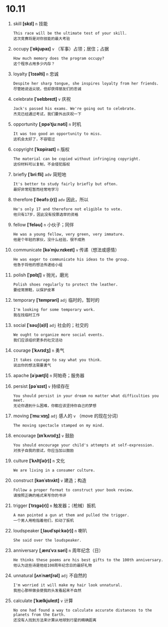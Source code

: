 # 10.11



1. skill **[skɪl]** `n` 技能
    ```
    This race will be the ultimate test of your skill.
    这次竞赛将是对你技能的最大考验
    ```

2. occupy **[ˈɒkjupaɪ]** `v` （军事）占领；居住；占据
    ```
    How much memory does the program occupy?
    这个程序占用多少内存？
    ```

3. loyalty **[ˈlɔɪəlti]** `n` 忠诚
    ```
    Despite her sharp tongue, she inspires loyalty from her friends.
    尽管她说话尖锐，但却获得朋友们的忠诚
    ```

4. celebrate **[ˈselɪbreɪt]** `v` 庆祝
    ```
    Jack's passed his exams. We're going out to celebrate.
    杰克已经通过考试，我们要外出庆祝一下
    ```

5. opportunity **[ˌɒpəˈtjuːnəti]** `n` 时机
    ```
    It was too good an opportunity to miss.
    这机会太好了，不容错过
    ```

6. copyright **[ˈkɒpiraɪt]** `n` 版权
    ```
    The material can be copied without infringing copyright.
    这份材料可以复制，不会侵犯版权
    ```

7. briefly **[ˈbriːfli]** `adv` 简短地
    ```
    It's better to study fairly briefly but often.
    最好非常短暂而经常地学习
    ```

8. therefore **[ˈðeəfɔː(r)]** `adv` 因此，所以
    ```
    He's only 17 and therefore not eligible to vote.
    他只有17岁，因此没有投票选举的资格
    ```

9. fellow **[ˈfeləʊ]** `n` 小伙子；同伴
    ```
    He was a young fellow, very green, very immature.
    他是个年轻的家伙，没什么经验，很不成熟
    ```

10. communicate **[kəˈmjuːnɪkeɪt]** `v` 传递（想法或感情）
    ```
    He was eager to communicate his ideas to the group.
    他急于将他的想法传递给小组
    ```

11. polish **[ˈpɒlɪʃ]** `v` 抛光，磨光
    ```
    Polish shoes regularly to protect the leather.
    要经常擦鞋，以保护皮革
    ```

12. temporary **[ˈtemprəri]** `adj` 临时的，暂时的
    ```
    I'm looking for some temporary work.
    我在找临时工作
    ```

13. social **[ˈsəʊʃ(ə)l]** `adj` 社会的；社交的
    ```
    We ought to organize more social events.
    我们应该组织更多的社交活动
    ```

14. courage **[ˈkʌrɪdʒ]** `n` 勇气
    ```
    It takes courage to say what you think.
    说出你的想法需要勇气
    ```

15. apache **[əˈpætʃi]** `n` 阿帕奇；服务器

16. persist **[pəˈsɪst]** `v` 持续存在
    ```
    You should persist in your dream no matter what difficulties you meet.
    无论你遇到什么困难，你都应该坚持你自己的梦想
    ```

17. moving **[ˈmuːvɪŋ]** `adj` 感人的 `v` （move 的现在分词）
    ```
    The moving spectacle stamped on my mind.
    
    ```

18. encourage **[ɪnˈkʌrɪdʒ]** `v` 鼓励
    ```
    You should encourage your child's attempts at self-expression.
    对孩子自我的尝试，你应当加以鼓励
    ```

19. culture **[ˈkʌltʃə(r)]** `n` 文化
    ```
    We are living in a consumer culture.
    
    ```

20. construct **[kənˈstrʌkt]** `v` 建造；构造
    ```
    Follow a proper format to construct your book review.
    请按照正确的格式来写你的书评
    ```

21. trigger **[ˈtrɪɡə(r)]** `n` 触发器；（枪械）扳机
    ```
    A man pointed a gun at them and pulled the trigger.
    一个男人用枪指着他们，扣动了扳机
    ```

22. loudspeaker **[ˌlaʊdˈspiːkə(r)]** `n` 喇叭
    ```
    She said over the loudspeaker.
    
    ```

23. anniversary **[ˌænɪˈvɜːsəri]** `n` 周年纪念（日）
    ```
    He thinks these poems are his best gifts to the 100th anniversary.
    他认为这些诗是他给100周年纪念日的最好礼物
    ```

24. unnatural **[ʌnˈnætʃrəl]** `adj` 不自然的
    ```
    I'm worried it will make my hair look unnatural.
    我担心那样做会使我的头发看起来不自然
    ```

25. calculate **[ˈkælkjuleɪt]** `v` 计算
    ```
    No one had found a way to calculate accurate distances to the planets from the Earth.
    还没有人找到方法来计算从地球到行星的精确距离
    ```
